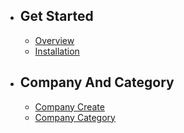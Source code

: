 - ## Get Started
    - [Overview](/{{route}}/{{version}}/overview)
    - [Installation](/{{route}}/{{version}}/install)

- ## Company And Category
    - [Company Create](/{{route}}/{{version}}/company)
    - [Company Category](/{{route}}/{{version}}/category)    
